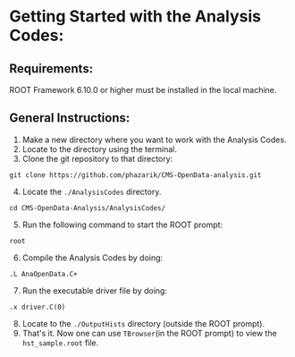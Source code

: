 # Getting Started with the Analysis Codes:

## Requirements:
ROOT Framework 6.10.0 or higher must be installed in the local machine. 

## General Instructions:
1. Make a new directory where you want to work with the Analysis Codes.
2. Locate to the directory using the terminal.
3. Clone the git repository to that directory:
```
git clone https://github.com/phazarik/CMS-OpenData-analysis.git
```
4. Locate the `./AnalysisCodes` directory.
```
cd CMS-OpenData-Analysis/AnalysisCodes/
```
5. Run the following command to start the ROOT prompt:
```
root 
```
6. Compile the Analysis Codes by doing:
```
.L AnaOpenData.C+
```
7. Run the executable driver file by doing:
```
.x driver.C(0)
```
8. Locate to the `./OutputHists` directory (outside the ROOT prompt).
9. That's it. Now one can use `TBrowser`(in the ROOT prompt) to view the `hst_sample.root` file.
